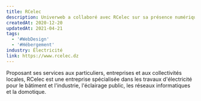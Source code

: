 ```yaml
---
title: RCelec
description: Univerweb a collaboré avec RCelec sur sa présence numérique. Nous avons créé le site web et nous assurons son hébergement.
createdAt: 2020-12-20
updatedAt: 2021-04-21
tags:
  - '#WebDesign'
  - '#Hébergement'
industry: Électricité
link: https://www.rcelec.dz
---
```


Proposant ses services aux particuliers, entreprises et aux collectivités locales, RCelec est une entreprise spécialisée dans les travaux d'électricité pour le bâtiment et l'industrie, l'éclairage public, les réseaux informatiques et la domotique.
